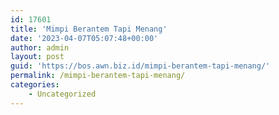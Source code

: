 ```yaml
---
id: 17601
title: 'Mimpi Berantem Tapi Menang'
date: '2023-04-07T05:07:48+00:00'
author: admin
layout: post
guid: 'https://bos.awn.biz.id/mimpi-berantem-tapi-menang/'
permalink: /mimpi-berantem-tapi-menang/
categories:
    - Uncategorized
---
```


